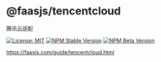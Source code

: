 # @faasjs/tencentcloud

腾讯云适配

[![License: MIT](https://img.shields.io/npm/l/@faasjs/tencentcloud.svg)](https://github.com/faasjs/faasjs/blob/master/packages/faasjs/tencentcloud/LICENSE)
[![NPM Stable Version](https://img.shields.io/npm/v/@faasjs/tencentcloud/stable.svg)](https://www.npmjs.com/package/@faasjs/tencentcloud)
[![NPM Beta Version](https://img.shields.io/npm/v/@faasjs/tencentcloud/beta.svg)](https://www.npmjs.com/package/@faasjs/tencentcloud)

https://faasjs.com/guide/tencentcloud.html
